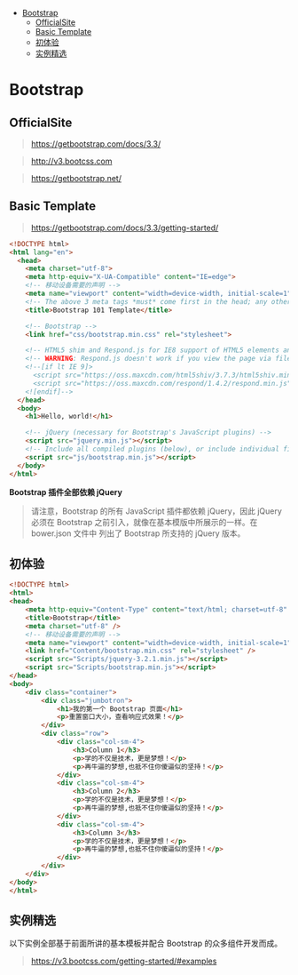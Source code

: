 <!-- TOC -->

- [Bootstrap](#bootstrap)
    - [OfficialSite](#officialsite)
    - [Basic Template](#basic-template)
    - [初体验](#初体验)
    - [实例精选](#实例精选)

<!-- /TOC -->

<a id="markdown-bootstrap" name="bootstrap"></a>
# Bootstrap
<a id="markdown-officialsite" name="officialsite"></a>
## OfficialSite
> https://getbootstrap.com/docs/3.3/

> http://v3.bootcss.com

> https://getbootstrap.net/

<a id="markdown-basic-template" name="basic-template"></a>
## Basic Template
> https://getbootstrap.com/docs/3.3/getting-started/

```html
<!DOCTYPE html>
<html lang="en">
  <head>
    <meta charset="utf-8">
    <meta http-equiv="X-UA-Compatible" content="IE=edge">
    <!-- 移动设备需要的声明 -->
    <meta name="viewport" content="width=device-width, initial-scale=1">
    <!-- The above 3 meta tags *must* come first in the head; any other head content must come *after* these tags -->
    <title>Bootstrap 101 Template</title>

    <!-- Bootstrap -->
    <link href="css/bootstrap.min.css" rel="stylesheet">

    <!-- HTML5 shim and Respond.js for IE8 support of HTML5 elements and media queries -->
    <!-- WARNING: Respond.js doesn't work if you view the page via file:// -->
    <!--[if lt IE 9]>
      <script src="https://oss.maxcdn.com/html5shiv/3.7.3/html5shiv.min.js"></script>
      <script src="https://oss.maxcdn.com/respond/1.4.2/respond.min.js"></script>
    <![endif]-->
  </head>
  <body>
    <h1>Hello, world!</h1>

    <!-- jQuery (necessary for Bootstrap's JavaScript plugins) -->
    <script src="jquery.min.js"></script>
    <!-- Include all compiled plugins (below), or include individual files as needed -->
    <script src="js/bootstrap.min.js"></script>
  </body>
</html>
```

**Bootstrap 插件全部依赖 jQuery**
> 请注意，Bootstrap 的所有 JavaScript 插件都依赖 jQuery，因此 jQuery 必须在 Bootstrap 之前引入，就像在基本模版中所展示的一样。在 bower.json 文件中 列出了 Bootstrap 所支持的 jQuery 版本。

<a id="markdown-初体验" name="初体验"></a>
## 初体验
```html
<!DOCTYPE html>
<html>
<head>
    <meta http-equiv="Content-Type" content="text/html; charset=utf-8" />
    <title>Bootstrap</title>
    <meta charset="utf-8" />
    <!-- 移动设备需要的声明 -->
    <meta name="viewport" content="width=device-width, initial-scale=1">
    <link href="Content/bootstrap.min.css" rel="stylesheet" />
    <script src="Scripts/jquery-3.2.1.min.js"></script>
    <script src="Scripts/bootstrap.min.js"></script>
</head>
<body>
    <div class="container">
        <div class="jumbotron">
            <h1>我的第一个 Bootstrap 页面</h1>
            <p>重置窗口大小，查看响应式效果！</p>
        </div>
        <div class="row">
            <div class="col-sm-4">
                <h3>Column 1</h3>
                <p>学的不仅是技术，更是梦想！</p>
                <p>再牛逼的梦想,也抵不住你傻逼似的坚持！</p>
            </div>
            <div class="col-sm-4">
                <h3>Column 2</h3>
                <p>学的不仅是技术，更是梦想！</p>
                <p>再牛逼的梦想,也抵不住你傻逼似的坚持！</p>
            </div>
            <div class="col-sm-4">
                <h3>Column 3</h3>
                <p>学的不仅是技术，更是梦想！</p>
                <p>再牛逼的梦想,也抵不住你傻逼似的坚持！</p>
            </div>
        </div>
    </div>
</body>
</html>
```

<a id="markdown-实例精选" name="实例精选"></a>
## 实例精选
以下实例全部基于前面所讲的基本模板并配合 Bootstrap 的众多组件开发而成。

> https://v3.bootcss.com/getting-started/#examples

